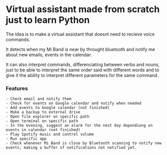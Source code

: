 # Virtual assistant made from scratch just to learn Python
The idea is to make a virtual assistant that doesnt need to recieve voice commands.

It detects when my Mi Band is near by throught bluetooth and notify me about new emails, events in the calendar.

It can also interpret commands, differenciating between verbs and nouns, just to be able to interpret the same order said with different words and to give it the ability to interpret different parameters for the same command.

### Features
    - Check email and notify them
    - Check for events on Google calendar and notify when needed
    - Add events to Google calendar (not finished)
    - Make a backup to external drive
    - Open file explorer on specific path
    - Open terminal on specific path
    - In the evening, suggest an alarm for the next day dependiong on events in calendar (not finished)
    - Play Spotify music and control volume
    - Run specific app
    - Check whenever Mi Band is close by Bluetooth scanning to notify new events, making a buffer of notifications not notified yet.
